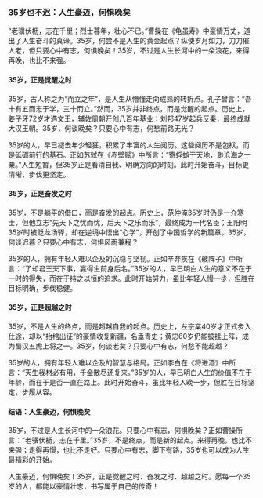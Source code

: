 ### 35岁也不迟：人生豪迈，何惧晚矣

“老骥伏枥，志在千里；烈士暮年，壮心不已。”曹操在《龟虽寿》中豪情万丈，道出了人生奋斗的真谛。35岁，何尝不是人生的黄金起点？纵使岁月如刀，刀刀催人老，但只要心中有志，何惧晚矣！35岁，不过是人生长河中的一朵浪花，来得再晚，也比不来强。

#### 35岁，正是觉醒之时
35岁，古人称之为“而立之年”，是人生从懵懂走向成熟的转折点。孔子曾言：“吾十有五而志于学，三十而立。”然而，35岁并非终点，而是觉醒的起点。历史上，姜子牙72岁才遇文王，辅佐周朝开创八百年基业；刘邦47岁起兵反秦，最终成就大汉王朝。35岁，何谈晚矣？只要心中有志，何愁前路无光？

35岁的人，早已褪去年少轻狂，积累了丰富的人生阅历。这些阅历不是包袱，而是砥砺前行的基石。正如苏轼在《赤壁赋》中所言：“寄蜉蝣于天地，渺沧海之一粟。”人生短暂，但35岁正是看清自我、明确方向的时刻。此时开始奋斗，目标更清晰，步伐更坚定。

#### 35岁，正是奋发之时
35岁，不是躺平的借口，而是奋发的起点。历史上，范仲淹35岁时仍是一介寒士，但他立志“先天下之忧而忧，后天下之乐而乐”，最终成为一代名臣；王阳明35岁时被贬龙场驿，却在逆境中悟出“心学”，开创了中国哲学的新篇章。35岁，何谈迟暮？只要心中有志，何惧风雨兼程？

35岁的人，拥有年轻人难以企及的沉稳与坚韧。正如辛弃疾在《破阵子》中所言：“了却君王天下事，赢得生前身后名。”35岁的人，早已明白人生的意义不在于一时的得失，而在于持之以恒的追求。此时开始努力，虽比年轻人慢一步，但胜在目标明确，步伐稳健。

#### 35岁，正是超越之时
35岁，不是人生的终点，而是超越自我的起点。历史上，左宗棠40岁才正式步入仕途，却以“抬棺出征”的豪情收复新疆，名垂青史；黄忠60岁仍能披挂上阵，成为蜀汉五虎上将之一。35岁，何谈老矣？只要心中有志，何愁不能超越？

35岁的人，拥有年轻人难以企及的智慧与格局。正如李白在《将进酒》中所言：“天生我材必有用，千金散尽还复来。”35岁的人，早已明白人生的价值不在于年龄，而在于是否一直在路上。此时开始奋斗，虽比年轻人晚一步，但胜在目标坚定，步履从容。

#### 结语：人生豪迈，何惧晚矣
35岁，不过是人生长河中的一朵浪花。只要心中有志，何惧晚矣？正如曹操所言：“老骥伏枥，志在千里。”35岁，不是终点，而是新的起点。来得再晚，也比不来强；走得再慢，也比不走好。只要心中有志，脚下有路，35岁也可以成为人生最精彩的开始。

人生豪迈，何惧晚矣！35岁，正是觉醒之时、奋发之时、超越之时。愿每一个35岁的人，都能以豪情壮志，书写属于自己的传奇！